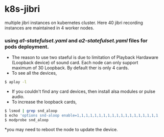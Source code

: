 # k8s-jibri
multiple jibri instances on kubernetes cluster. Here 40 jibri recording instances are maintained in 4 worker nodes.

### using *a1-statefulset.yaml* and *a2-statefulset.yaml* files for pods deployment.

* The reason to use two staeful is due to limitation of Playback Hardaware (Loopback device) of sound card.
Each node can only support maximum of 30 Loopback. By default ther is only 4 cards.
* To see all the devices,
```bash
$ aplay -l
```
* If you couldn't find any card devices, then install alsa modules or pulse audio.
* To increase the loopback cards,
```bash
$ lsmod | grep snd_aloop
$ echo 'options snd-aloop enable=1,1,1,1,1,1,1,1,1,1,1,1,1,1,1,1,1,1,1,1,1,1,1,1,1,1,1,1,1,1 index=0,1,2,3,4,5,6,7,8,9,10,11,12,13,14,15,16,17,18,19,20,21,22,23,24,25,26,27,28,29' >> cat /etc/modprobe.d/alsa-loopback.conf
$ modprobe snd_aloop
```
*you may need to reboot the node to update the device.
